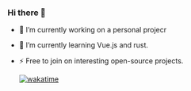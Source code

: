 ### Hi there 👋

- 🔭 I’m currently working on a personal projecr
- 🌱 I’m currently learning Vue.js and rust.
- ⚡ Free to join on interesting open-source projects.

  [![wakatime](https://wakatime.com/badge/user/97ee2cc0-b2a4-4cfd-a5ec-a3ec16e3fcf1.svg)](https://wakatime.com/@97ee2cc0-b2a4-4cfd-a5ec-a3ec16e3fcf1)

<!--
**brayo-pip/brayo-pip** is a ✨ _special_ ✨ repository because its `README.md` (this file) appears on your GitHub profile.

Here are some ideas to get you started:



- 👯 I’m looking to collaborate on ...
- 🤔 I’m looking for help with ...
- 💬 Ask me about ...
- 📫 How to reach me: ...

- ⚡ Fun fact: ...
-->
